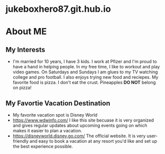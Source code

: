 # jukeboxhero87.git.hub.io
# About ME
## My Interests
  - I'm married for 10 years, I have 3 kids. I work at Pfizer and I'm proud to have a hand in helping people. In my free time, I like to workout and play video games. On Saturdays and Sundays I am glues to my TV watching college and pro football. I also enjoys trying new food and reciepes. My favorite food is pizza. I don't eat the crust. Pineapples **DO NOT** belong on pizza! 
## My Favortie Vacation Destination
  - My favorite vacation spot is Disney World
  - https://www.wdwinfo.com/ I like this site becuase it is very organized and gives regular updates about upcoming events going on which makes it easier to plan a vacation.
  - https://disneyworld.disney.go.com/ The official website. It is very user-friendly and easy to book a vacation at any resort you'd like and set up the best experience possible.
